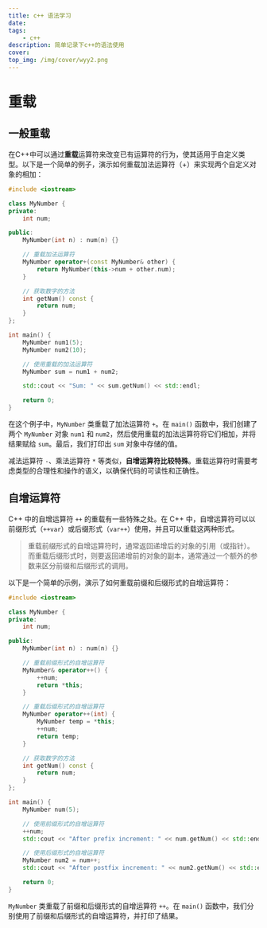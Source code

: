 ```yaml
---
title: c++ 语法学习
date: 
tags: 
	- c++
description: 简单记录下c++的语法使用
cover: 
top_img: /img/cover/wyy2.png
---
```


# 重载

## 一般重载

在C++中可以通过**重载**运算符来改变已有运算符的行为，使其适用于自定义类型。以下是一个简单的例子，演示如何重载加法运算符（+）来实现两个自定义对象的相加：

```cpp
#include <iostream>

class MyNumber {
private:
    int num;

public:
    MyNumber(int n) : num(n) {}

    // 重载加法运算符
    MyNumber operator+(const MyNumber& other) {
        return MyNumber(this->num + other.num);
    }

    // 获取数字的方法
    int getNum() const {
        return num;
    }
};

int main() {
    MyNumber num1(5);
    MyNumber num2(10);

    // 使用重载的加法运算符
    MyNumber sum = num1 + num2;

    std::cout << "Sum: " << sum.getNum() << std::endl;

    return 0;
}
```

在这个例子中，`MyNumber` 类重载了加法运算符 `+`。在 `main()` 函数中，我们创建了两个 `MyNumber` 对象 `num1` 和 `num2`，然后使用重载的加法运算符将它们相加，并将结果赋给 `sum`。最后，我们打印出 `sum` 对象中存储的值。

减法运算符 `-`、乘法运算符 `*` 等类似，**自增运算符比较特殊**。重载运算符时需要考虑类型的合理性和操作的语义，以确保代码的可读性和正确性。

## 自增运算符

C++ 中的自增运算符 `++` 的重载有一些特殊之处。在 C++ 中，自增运算符可以以前缀形式（`++var`）或后缀形式（`var++`）使用，并且可以重载这两种形式。

> 重载前缀形式的自增运算符时，通常返回递增后的对象的引用（或指针）。而重载后缀形式时，则要返回递增前的对象的副本，通常通过一个额外的参数来区分前缀和后缀形式的调用。

以下是一个简单的示例，演示了如何重载前缀和后缀形式的自增运算符：

```cpp
#include <iostream>

class MyNumber {
private:
    int num;

public:
    MyNumber(int n) : num(n) {}

    // 重载前缀形式的自增运算符
    MyNumber& operator++() {
        ++num;
        return *this;
    }

    // 重载后缀形式的自增运算符
    MyNumber operator++(int) {
        MyNumber temp = *this;
        ++num;
        return temp;
    }

    // 获取数字的方法
    int getNum() const {
        return num;
    }
};

int main() {
    MyNumber num(5);

    // 使用前缀形式的自增运算符
    ++num;
    std::cout << "After prefix increment: " << num.getNum() << std::endl;

    // 使用后缀形式的自增运算符
    MyNumber num2 = num++;
    std::cout << "After postfix increment: " << num2.getNum() << std::endl;

    return 0;
}
```

`MyNumber` 类重载了前缀和后缀形式的自增运算符 `++`。在 `main()` 函数中，我们分别使用了前缀和后缀形式的自增运算符，并打印了结果。